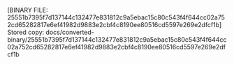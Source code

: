 [BINARY FILE: 25551b7395f7d137144c132477e831812c9a5ebac15c80c543f4f644cc02a752cd65282817e6ef41982d9883e2cbf4c8190ee80516cd5597e269e2dfcf1b]
Stored copy: docs/converted-binary/25551b7395f7d137144c132477e831812c9a5ebac15c80c543f4f644cc02a752cd65282817e6ef41982d9883e2cbf4c8190ee80516cd5597e269e2dfcf1b
